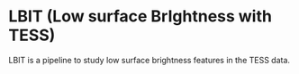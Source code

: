 # LBIT (Low surface BrIghtness with TESS)

LBIT is a pipeline to study low surface brightness features in the TESS data.
